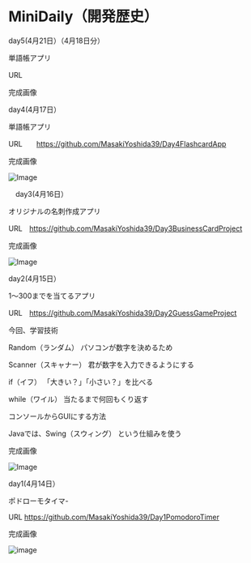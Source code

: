 # MiniDaily（開発歴史）
day5(4月21日）（4月18日分）

 単語帳アプリ

  URL　　

  
  完成画像




day4(4月17日）

 単語帳アプリ

  URL　　https://github.com/MasakiYoshida39/Day4FlashcardApp

  
  完成画像

![Image](https://github.com/user-attachments/assets/7b11f476-05cb-4f8d-a578-26b3848fce3d)

  



　day3(4月16日）

 オリジナルの名刺作成アプリ

  URL　https://github.com/MasakiYoshida39/Day3BusinessCardProject

  
  完成画像


  
![Image](https://github.com/user-attachments/assets/14179317-fddd-4678-8695-f4f5242d2a4e)
  
  



  day2(4月15日）
  
  1～300までを当てるアプリ

  URL　https://github.com/MasakiYoshida39/Day2GuessGameProject

  
  今回、学習技術
  
  Random（ランダム）	パソコンが数字を決めるため
  
  Scanner（スキャナー）	君が数字を入力できるようにする
  
  if（イフ）	「大きい？」「小さい？」を比べる
  
  while（ワイル）	当たるまで何回もくり返す
  
  コンソールからGUIにする方法
  
  Javaでは、Swing（スウィング） という仕組みを使う

  完成画像

  
  ![Image](https://github.com/user-attachments/assets/189221c8-ffc8-4f5e-99fa-9c219a385e9a)






  day1(4月14日）
  
  ポドローモタイマ- 
  
  URL https://github.com/MasakiYoshida39/Day1PomodoroTimer

  完成画像
  
![image](https://github.com/user-attachments/assets/724db85e-0f16-4160-ad82-5c2ba71e868f)



